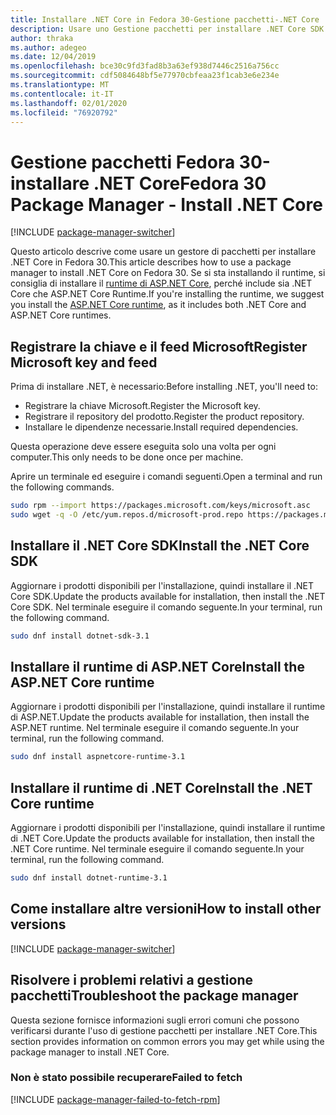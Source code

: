 ```yaml
---
title: Installare .NET Core in Fedora 30-Gestione pacchetti-.NET Core
description: Usare uno Gestione pacchetti per installare .NET Core SDK e Runtime in Fedora 30.
author: thraka
ms.author: adegeo
ms.date: 12/04/2019
ms.openlocfilehash: bce30c9fd3fad8b3a63ef938d7446c2516a756cc
ms.sourcegitcommit: cdf5084648bf5e77970cbfeaa23f1cab3e6e234e
ms.translationtype: MT
ms.contentlocale: it-IT
ms.lasthandoff: 02/01/2020
ms.locfileid: "76920792"
---
```

# <a name="fedora-30-package-manager---install-net-core"></a><span data-ttu-id="8a652-103">Gestione pacchetti Fedora 30-installare .NET Core</span><span class="sxs-lookup"><span data-stu-id="8a652-103">Fedora 30 Package Manager - Install .NET Core</span></span>

[!INCLUDE [package-manager-switcher](./includes/package-manager-switcher.md)]

<span data-ttu-id="8a652-104">Questo articolo descrive come usare un gestore di pacchetti per installare .NET Core in Fedora 30.</span><span class="sxs-lookup"><span data-stu-id="8a652-104">This article describes how to use a package manager to install .NET Core on Fedora 30.</span></span> <span data-ttu-id="8a652-105">Se si sta installando il runtime, si consiglia di installare il [runtime di ASP.NET Core](#install-the-aspnet-core-runtime), perché include sia .NET Core che ASP.NET Core Runtime.</span><span class="sxs-lookup"><span data-stu-id="8a652-105">If you're installing the runtime, we suggest you install the [ASP.NET Core runtime](#install-the-aspnet-core-runtime), as it includes both .NET Core and ASP.NET Core runtimes.</span></span>

## <a name="register-microsoft-key-and-feed"></a><span data-ttu-id="8a652-106">Registrare la chiave e il feed Microsoft</span><span class="sxs-lookup"><span data-stu-id="8a652-106">Register Microsoft key and feed</span></span>

<span data-ttu-id="8a652-107">Prima di installare .NET, è necessario:</span><span class="sxs-lookup"><span data-stu-id="8a652-107">Before installing .NET, you'll need to:</span></span>

- <span data-ttu-id="8a652-108">Registrare la chiave Microsoft.</span><span class="sxs-lookup"><span data-stu-id="8a652-108">Register the Microsoft key.</span></span>
- <span data-ttu-id="8a652-109">Registrare il repository del prodotto.</span><span class="sxs-lookup"><span data-stu-id="8a652-109">Register the product repository.</span></span>
- <span data-ttu-id="8a652-110">Installare le dipendenze necessarie.</span><span class="sxs-lookup"><span data-stu-id="8a652-110">Install required dependencies.</span></span>

<span data-ttu-id="8a652-111">Questa operazione deve essere eseguita solo una volta per ogni computer.</span><span class="sxs-lookup"><span data-stu-id="8a652-111">This only needs to be done once per machine.</span></span>

<span data-ttu-id="8a652-112">Aprire un terminale ed eseguire i comandi seguenti.</span><span class="sxs-lookup"><span data-stu-id="8a652-112">Open a terminal and run the following commands.</span></span>

```bash
sudo rpm --import https://packages.microsoft.com/keys/microsoft.asc
sudo wget -q -O /etc/yum.repos.d/microsoft-prod.repo https://packages.microsoft.com/config/fedora/30/prod.repo
```

## <a name="install-the-net-core-sdk"></a><span data-ttu-id="8a652-113">Installare il .NET Core SDK</span><span class="sxs-lookup"><span data-stu-id="8a652-113">Install the .NET Core SDK</span></span>

<span data-ttu-id="8a652-114">Aggiornare i prodotti disponibili per l'installazione, quindi installare il .NET Core SDK.</span><span class="sxs-lookup"><span data-stu-id="8a652-114">Update the products available for installation, then install the .NET Core SDK.</span></span> <span data-ttu-id="8a652-115">Nel terminale eseguire il comando seguente.</span><span class="sxs-lookup"><span data-stu-id="8a652-115">In your terminal, run the following command.</span></span>

```bash
sudo dnf install dotnet-sdk-3.1
```

## <a name="install-the-aspnet-core-runtime"></a><span data-ttu-id="8a652-116">Installare il runtime di ASP.NET Core</span><span class="sxs-lookup"><span data-stu-id="8a652-116">Install the ASP.NET Core runtime</span></span>

<span data-ttu-id="8a652-117">Aggiornare i prodotti disponibili per l'installazione, quindi installare il runtime di ASP.NET.</span><span class="sxs-lookup"><span data-stu-id="8a652-117">Update the products available for installation, then install the ASP.NET runtime.</span></span> <span data-ttu-id="8a652-118">Nel terminale eseguire il comando seguente.</span><span class="sxs-lookup"><span data-stu-id="8a652-118">In your terminal, run the following command.</span></span>

```bash
sudo dnf install aspnetcore-runtime-3.1
```

## <a name="install-the-net-core-runtime"></a><span data-ttu-id="8a652-119">Installare il runtime di .NET Core</span><span class="sxs-lookup"><span data-stu-id="8a652-119">Install the .NET Core runtime</span></span>

<span data-ttu-id="8a652-120">Aggiornare i prodotti disponibili per l'installazione, quindi installare il runtime di .NET Core.</span><span class="sxs-lookup"><span data-stu-id="8a652-120">Update the products available for installation, then install the .NET Core runtime.</span></span> <span data-ttu-id="8a652-121">Nel terminale eseguire il comando seguente.</span><span class="sxs-lookup"><span data-stu-id="8a652-121">In your terminal, run the following command.</span></span>

```bash
sudo dnf install dotnet-runtime-3.1
```

## <a name="how-to-install-other-versions"></a><span data-ttu-id="8a652-122">Come installare altre versioni</span><span class="sxs-lookup"><span data-stu-id="8a652-122">How to install other versions</span></span>

[!INCLUDE [package-manager-switcher](./includes/package-manager-heading-hack-pkgname.md)]

## <a name="troubleshoot-the-package-manager"></a><span data-ttu-id="8a652-123">Risolvere i problemi relativi a gestione pacchetti</span><span class="sxs-lookup"><span data-stu-id="8a652-123">Troubleshoot the package manager</span></span>

<span data-ttu-id="8a652-124">Questa sezione fornisce informazioni sugli errori comuni che possono verificarsi durante l'uso di gestione pacchetti per installare .NET Core.</span><span class="sxs-lookup"><span data-stu-id="8a652-124">This section provides information on common errors you may get while using the package manager to install .NET Core.</span></span>

### <a name="failed-to-fetch"></a><span data-ttu-id="8a652-125">Non è stato possibile recuperare</span><span class="sxs-lookup"><span data-stu-id="8a652-125">Failed to fetch</span></span>

[!INCLUDE [package-manager-failed-to-fetch-rpm](includes/package-manager-failed-to-fetch-rpm.md)]
